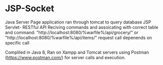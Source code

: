 # JSP-Socket
Java Server Page application ran through tomcat to query database
JSP Servlet- RESTful API
Reciving commands and assoicating with correct table and command:
"http://localhost:8080/%warfile%/api/grocery/" or "http://localhost:8080/%warfile%/api/items/"
request call depenends on specific call

Compliled in Java 8, Ran on Xampp and Tomcat servers
using Postman (https://www.postman.com/) for server calls and execution.
